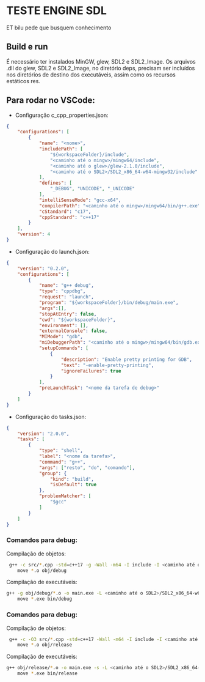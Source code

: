 # TESTE ENGINE SDL

ET bilu pede que busquem conhecimento

## Build e run

É necessário ter instalados MinGW, glew, SDL2 e SDL2_Image. Os arquivos .dll do glew, SDL2 e SDL2_Image, no diretório deps, precisam ser incluídos nos diretórios de destino dos executáveis, assim como os recursos estáticos res.

## Para rodar no VSCode:
- Configuração c_cpp_properties.json:
```json
{
    "configurations": [
        {
            "name": "<nome>",
            "includePath": [
                "${workspaceFolder}/include",
                "<caminho até o mingw>/mingw64/include",
                "<caminho até o glew>/glew-2.1.0/include",
                "<caminho até o SDL2>/SDL2_x86_64-w64-mingw32/include"
            ],
            "defines": [
                "_DEBUG", "UNICODE", "_UNICODE"
            ],
            "intelliSenseMode": "gcc-x64",
            "compilerPath": "<caminho até o mingw>/mingw64/bin/g++.exe",
            "cStandard": "c17",
            "cppStandard": "c++17"
        }
    ],
    "version": 4
}
```

- Configuração do launch.json:
```json
{
    "version": "0.2.0",
    "configurations": [
        {
            "name": "g++ debug",
            "type": "cppdbg",
            "request": "launch",
            "program": "${workspaceFolder}/bin/debug/main.exe",
            "args":[],
            "stopAtEntry": false,
            "cwd": "${workspaceFolder}",
            "environment": [],
            "externalConsole": false,
            "MIMode": "gdb",
            "miDebuggerPath": "<caminho até o mingw>/mingw64/bin/gdb.exe",
            "setupCommands": [
                {
                    "description": "Enable pretty printing for GDB",
                    "text": "-enable-pretty-printing",
                    "ignoreFailures": true
                }
            ],
            "preLaunchTask": "<nome da tarefa de debug>"
        }
    ]
}
```

- Configuração do tasks.json:
```json
{
    "version": "2.0.0",
    "tasks": [
        {
            "type": "shell",
            "label": "<nome da tarefa>",
            "command": "g++",
            "args": ["resto", "do", "comando"],
            "group": {
                "kind": "build",
                "isDefault": true
            },
            "problemMatcher": [
                "$gcc"
            ]
        }
    ]
}
```

### Comandos para debug:

Compilação de objetos:
```sh
 g++ -c src/*.cpp -std=c++17 -g -Wall -m64 -I include -I <caminho até o glew>/glew-2.1.0/include -I <caminho até o SDL2>/SDL2_x86_64-w64-mingw32/include && \
    move *.o obj/debug
```

Compilação de executáveis:
```sh
g++ -g obj/debug/*.o -o main.exe -L <caminho até o SDL2>/SDL2_x86_64-w64-mingw32/lib -L <caminho até o glew>glew-2.1.0/lib/Release/x64 -lmingw32 -lglew32 -lopengl32 -lSDL2main lSDL2 lSDL2_image && \
    move *.exe bin/debug
```

### Comandos para debug:

Compilação de objetos:
```sh
 g++ -c -O3 src/*.cpp -std=c++17 -Wall -m64 -I include -I <caminho até o glew>/glew-2.1.0/include -I <caminho até o SDL2>/SDL2_x86_64-w64-mingw32/include && \
    move *.o obj/release
```

Compilação de executáveis:
```sh
g++ obj/release/*.o -o main.exe -s -L <caminho até o SDL2>/SDL2_x86_64-w64-mingw32/lib -L <caminho até o glew>glew-2.1.0/lib/Release/x64 -lmingw32 -lglew32 -lopengl32 -lSDL2main lSDL2 lSDL2_image && \
    move *.exe bin/release
```



